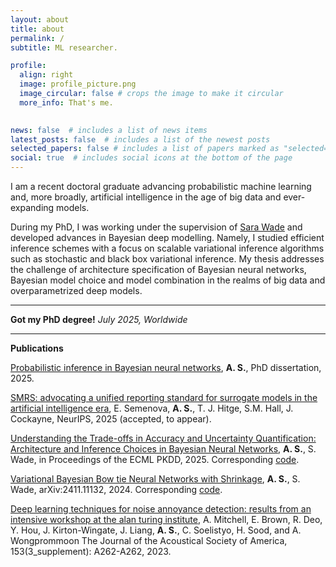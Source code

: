 ```yaml
---
layout: about
title: about
permalink: /
subtitle: ML researcher.

profile:
  align: right
  image: profile_picture.png
  image_circular: false # crops the image to make it circular
  more_info: That's me.
   

news: false  # includes a list of news items
latest_posts: false  # includes a list of the newest posts
selected_papers: false # includes a list of papers marked as "selected={true}"
social: true  # includes social icons at the bottom of the page
---
```


I am a recent doctoral graduate advancing probabilistic machine learning and, more
broadly, artificial intelligence in the age of big data and ever-expanding models. 

During my PhD, I was working under the supervision of [Sara Wade](https://sarawade.owlstown.net) and developed advances in Bayesian deep modelling. Namely, I studied efficient inference schemes with a focus on scalable variational inference algorithms such as stochastic and black box variational inference. My thesis addresses the challenge of architecture specification of Bayesian neural networks, Bayesian model choice and model combination in the realms of big data and overparametrized deep models.

---

**Got my PhD degree!** *July 2025, Worldwide*

---

**Publications**


[Probabilistic inference in Bayesian neural networks](https://era.ed.ac.uk/handle/1842/43738),  **A. S.**, PhD dissertation, 2025. 

[SMRS: advocating a unified reporting standard for surrogate models in the artificial intelligence era](https://arxiv.org/abs/2502.06753), 
E. Semenova, **A. S.**, T. J. Hitge, S.M. Hall, J. Cockayne, NeurIPS, 2025 (accepted, to appear).

[Understanding the Trade-offs in Accuracy and Uncertainty Quantification: Architecture and Inference Choices in Bayesian Neural Networks](https://arxiv.org/abs/2503.11808), **A. S.**, S. Wade, in Proceedings of the ECML PKDD, 2025.
Corresponding [code](https://github.com/sheinkmana/ArchitectureofBNNs).

[Variational Bayesian Bow tie Neural Networks with Shrinkage](https://arxiv.org/abs/2411.11132), **A. S.**, S. Wade, arXiv:2411.11132, 2024.
Corresponding [code](https://github.com/sheinkmana/V_bowtie_NN).

[Deep learning techniques for noise annoyance detection: results from an intensive workshop at the alan turing institute](https://pubs.aip.org/asa/jasa/article/153/3_supplement/A262/2886025/Deep-learning-techniques-for-noise-annoyance),
A. Mitchell, E. Brown, R. Deo, Y. Hou, J. Kirton-Wingate, J. Liang, **A. S.**, C. Soelistyo, H. Sood, and A. Wongprommoon
The Journal of the Acoustical Society of America, 153(3_supplement): A262-A262, 2023.
